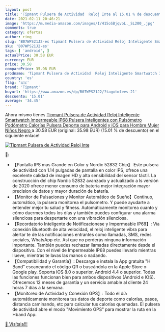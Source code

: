 ```yaml
---
layout: post
title: 'Tipmant Pulsera de Actividad  Reloj Inte al 15.01 % de descuento'
date: 2021-02-11 20:46:21
image: 'https://m.media-amazon.com/images/I/415oSBjqvoL._SL200_.jpg'
comments: true
category: ofertas
author: ring
slug: 'B07WPS21J2-es Tipmant Pulsera de Actividad Reloj Inteligente Smartwatch...'
sku: 'B07WPS21J2-es'
tags: [ 'android', ]
actualPrice: 30.58 EUR
currency: EUR
price: 30.58
comparePrice: 35.98 EUR
prodname: 'Tipmant Pulsera de Actividad  Reloj Inteligente Smartwatch Impermeable IP68 Pulsera Inteligentes con Pulsómetro Podómetro Calorías Pulsera Deporte para Android y iOS para Hombre Mujer Niños  Negro '
country: 'es'
flag: '🇪🇸'
brand: 'Tipmant'
buyurl: 'https://www.amazon.es/dp/B07WPS21J2/?tag=tolees-21'
descuento: '15.01'
average: '34.45'
---
```


Ahora mismo tienes [Tipmant Pulsera de Actividad  Reloj Inteligente Smartwatch Impermeable IP68 Pulsera Inteligentes con Pulsómetro Podómetro Calorías Pulsera Deporte para Android y iOS para Hombre Mujer Niños  Negro ](https://www.amazon.es/dp/B07WPS21J2/?tag=tolees-21) a 30.58 EUR (original: 35.98 EUR) (15.01 %  de descuento) en el siguiente enlace!

[![Tipmant Pulsera de Actividad  Reloj Inte](https://m.media-amazon.com/images/I/415oSBjqvoL._SL200_.jpg)](https://www.amazon.es/dp/B07WPS21J2/?tag=tolees-21)

🔎:

- 【Pantalla IPS mas Grande en Color y Nordic 52832 Chip】 Este pulsera de actividad con 1.14 pulgadas de pantalla en color IPS, ofrece una excelente calidad de imagen HD y alta sensibilidad del sensor táctil. La construcción del chip Nordic 52832 avanzado y actualizado a ls versión de 2020 ofrece menor consumo de batería mejor integración mayor precision de datos y mayor duración de batería.
- 【Monitor de Pulsaciones y Monitor Automático de Sueño】Continuo, automático, la pulsera monitorea el pulsometro. Y puede ayudarte a entender mejor tu salud y fitness. Automáticamente monitorea cuanto y cómo duermes todos los días y también puedes configurar una alarma silenciosa para despertarte con una vibración silenciosa.
- 【Recordatorio Inteligente de Notificacionese y Impermeable IP68】: Vía conexión Bluetooth de alta velocidad, el reloj inteligente vibra para alertar te de las notificaciones entrantes como llamadas, SMS, redes sociales, WhatsApp etc. Así que no perderás ninguna información importante. También puedes rechazar llamadas directamente desde el dispositivo. Con el nivel de Impermeable IP68 puedes llevarlo mientras llueve, mientras te lavas las manos o nadando.
- 【Compatibilidad y Garantía】: Descarga e instala la App gratuita "H Band" escaneando el código QR o buscándola en la Apple Store o Google play. Soporta IOS 8.0 o superior, Android 4.4 o superior. Todas las funciones funcionan bien para ambos dispositivos (Android e IOS). Ofrecemos 12 meses de garantía y un servicio amable al cliente 24 horas 7 días a la semana.
- 【Monitoreo de Actividad y Conexión GPS】: Todo el día automáticamente monitorea tus datos de deporte como calorías, pasos, distancia caminando, etc para calcular tus calorías quemadas. El pulsera de actividad abre el modo "Movimiento GPS" para mostrar la ruta en la Hband App.

[🛒 Visítala!!!](https://www.amazon.es/dp/B07WPS21J2/?tag=tolees-21)
